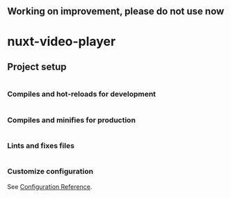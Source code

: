 ## Working on improvement, please do not use now 




# nuxt-video-player

## Project setup
```
```

### Compiles and hot-reloads for development
```
```

### Compiles and minifies for production
```
```

### Lints and fixes files
```
```

### Customize configuration
See [Configuration Reference](https://cli.vuejs.org/config/).